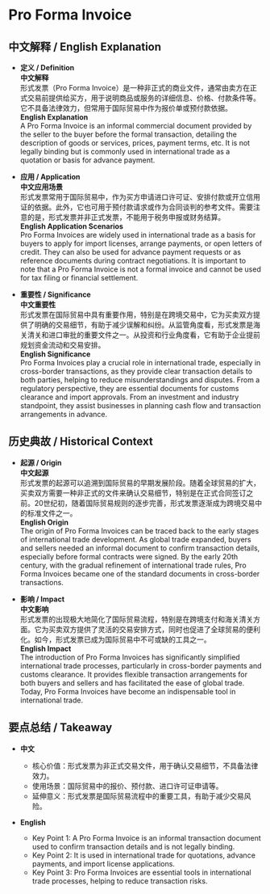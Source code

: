 # Pro Forma Invoice

## 中文解释 / English Explanation

* **定义 / Definition**  
  **中文解释**  
  形式发票（Pro Forma Invoice）是一种非正式的商业文件，通常由卖方在正式交易前提供给买方，用于说明商品或服务的详细信息、价格、付款条件等。它不具备法律效力，但常用于国际贸易中作为报价单或预付款依据。  
  **English Explanation**  
  A Pro Forma Invoice is an informal commercial document provided by the seller to the buyer before the formal transaction, detailing the description of goods or services, prices, payment terms, etc. It is not legally binding but is commonly used in international trade as a quotation or basis for advance payment.

* **应用 / Application**  
  **中文应用场景**  
  形式发票常用于国际贸易中，作为买方申请进口许可证、安排付款或开立信用证的依据。此外，它也可用于预付款请求或作为合同谈判的参考文件。需要注意的是，形式发票并非正式发票，不能用于税务申报或财务结算。  
  **English Application Scenarios**  
  Pro Forma Invoices are widely used in international trade as a basis for buyers to apply for import licenses, arrange payments, or open letters of credit. They can also be used for advance payment requests or as reference documents during contract negotiations. It is important to note that a Pro Forma Invoice is not a formal invoice and cannot be used for tax filing or financial settlement.

* **重要性 / Significance**  
  **中文重要性**  
  形式发票在国际贸易中具有重要作用，特别是在跨境交易中，它为买卖双方提供了明确的交易细节，有助于减少误解和纠纷。从监管角度看，形式发票是海关清关和进口审批的重要文件之一。从投资和行业角度看，它有助于企业提前规划资金流动和交易安排。  
  **English Significance**  
  Pro Forma Invoices play a crucial role in international trade, especially in cross-border transactions, as they provide clear transaction details to both parties, helping to reduce misunderstandings and disputes. From a regulatory perspective, they are essential documents for customs clearance and import approvals. From an investment and industry standpoint, they assist businesses in planning cash flow and transaction arrangements in advance.

## 历史典故 / Historical Context

* **起源 / Origin**  
  **中文起源**  
  形式发票的起源可以追溯到国际贸易的早期发展阶段。随着全球贸易的扩大，买卖双方需要一种非正式的文件来确认交易细节，特别是在正式合同签订之前。20世纪初，随着国际贸易规则的逐步完善，形式发票逐渐成为跨境交易中的标准文件之一。  
  **English Origin**  
  The origin of Pro Forma Invoices can be traced back to the early stages of international trade development. As global trade expanded, buyers and sellers needed an informal document to confirm transaction details, especially before formal contracts were signed. By the early 20th century, with the gradual refinement of international trade rules, Pro Forma Invoices became one of the standard documents in cross-border transactions.

* **影响 / Impact**  
  **中文影响**  
  形式发票的出现极大地简化了国际贸易流程，特别是在跨境支付和海关清关方面。它为买卖双方提供了灵活的交易安排方式，同时也促进了全球贸易的便利化。如今，形式发票已成为国际贸易中不可或缺的工具之一。  
  **English Impact**  
  The introduction of Pro Forma Invoices has significantly simplified international trade processes, particularly in cross-border payments and customs clearance. It provides flexible transaction arrangements for both buyers and sellers and has facilitated the ease of global trade. Today, Pro Forma Invoices have become an indispensable tool in international trade.

## 要点总结 / Takeaway

* **中文**  
  - 核心价值：形式发票为非正式交易文件，用于确认交易细节，不具备法律效力。  
  - 使用场景：国际贸易中的报价、预付款、进口许可证申请等。  
  - 延伸意义：形式发票是国际贸易流程中的重要工具，有助于减少交易风险。

* **English**  
  - Key Point 1: A Pro Forma Invoice is an informal transaction document used to confirm transaction details and is not legally binding.  
  - Key Point 2: It is used in international trade for quotations, advance payments, and import license applications.  
  - Key Point 3: Pro Forma Invoices are essential tools in international trade processes, helping to reduce transaction risks.